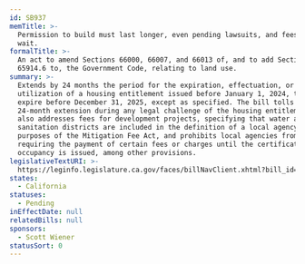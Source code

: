 ```yaml
---
id: SB937
memTitle: >-
  Permission to build must last longer, even pending lawsuits, and fees must
  wait.
formalTitle: >-
  An act to amend Sections 66000, 66007, and 66013 of, and to add Section
  65914.6 to, the Government Code, relating to land use.
summary: >-
  Extends by 24 months the period for the expiration, effectuation, or
  utilization of a housing entitlement issued before January 1, 2024, that will
  expire before December 31, 2025, except as specified. The bill tolls this
  24-month extension during any legal challenge of the housing entitlement. It
  also addresses fees for development projects, specifying that water and
  sanitation districts are included in the definition of a local agency for
  purposes of the Mitigation Fee Act, and prohibits local agencies from
  requiring the payment of certain fees or charges until the certificate of
  occupancy is issued, among other provisions.
legislativeTextURI: >-
  https://leginfo.legislature.ca.gov/faces/billNavClient.xhtml?bill_id=202320240SB937
states:
  - California
statuses:
  - Pending
inEffectDate: null
relatedBills: null
sponsors:
  - Scott Wiener
statusSort: 0
---
```

